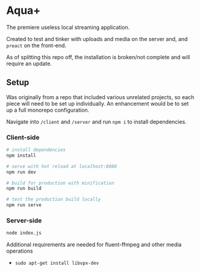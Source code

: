 # Aqua+

The premiere useless local streaming application.

Created to test and tinker with uploads and media on the server and, and `preact` on the front-end.

As of splitting this repo off, the installation is broken/not complete and will require an update.

## Setup

Was originally from a repo that included various unrelated projects, so each piece will need to be set up individually. An enhancement would be to set up a full monorepo configuration.

Navigate into `/client` and `/server` and run `npm i` to install dependencies.

### Client-side

```bash
# install dependencies
npm install

# serve with hot reload at localhost:8080
npm run dev

# build for production with minification
npm run build

# test the production build locally
npm run serve
```

### Server-side

```bash
node index.js
```

Additional requirements are needed for fluent-ffmpeg and other media operations

- `sudo apt-get install libvpx-dev`
